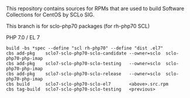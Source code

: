 This repository contains sources for RPMs that are used
to build Software Collections for CentOS by SCLo SIG.

This branch is for sclo-php70 packages (for rh-php70 SCL)


PHP 7.0 / EL 7

    build -bs *spec --define "scl rh-php70" --define "dist .el7"
    cbs add-pkg    sclo7-sclo-php70-sclo-candidate --owner=sclo  sclo-php70-php-imap
    cbs add-pkg    sclo7-sclo-php70-sclo-testing   --owner=sclo  sclo-php70-php-imap
    cbs add-pkg    sclo7-sclo-php70-sclo-release   --owner=sclo  sclo-php70-php-imap
    cbs build      sclo7-sclo-php70-sclo-el7       <above>.src.rpm
    cbs tag-build  sclo7-sclo-php70-sclo-testing   <previous>

